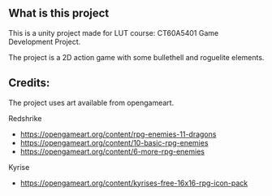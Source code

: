 ## What is this project

This is a unity project made for LUT course: CT60A5401 Game Development Project.

The project is a 2D action game with some bullethell and roguelite elements.

## Credits:

The project uses art available from opengameart.

Redshrike
- https://opengameart.org/content/rpg-enemies-11-dragons
- https://opengameart.org/content/10-basic-rpg-enemies
- https://opengameart.org/content/6-more-rpg-enemies

Kyrise
- https://opengameart.org/content/kyrises-free-16x16-rpg-icon-pack
